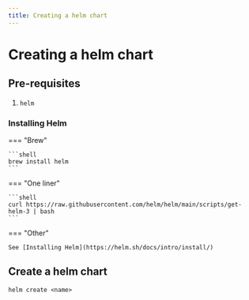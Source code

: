 ```yaml
---
title: Creating a helm chart
---
```


# Creating a helm chart

## Pre-requisites 

1. `helm`

### Installing Helm

=== "Brew"

    ```shell
    brew install helm
    ```
=== "One liner"

    ```shell
    curl https://raw.githubusercontent.com/helm/helm/main/scripts/get-helm-3 | bash
    ```

=== "Other"
    
    See [Installing Helm](https://helm.sh/docs/intro/install/)

## Create a helm chart

```shell
helm create <name>
```